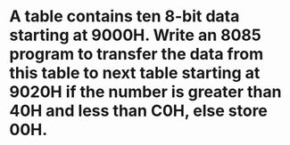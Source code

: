 # A table contains ten 8-bit data starting at 9000H. Write an 8085 program to transfer the data from this table to next table starting at 9020H if the number is greater than 40H and less than C0H, else store 00H.

